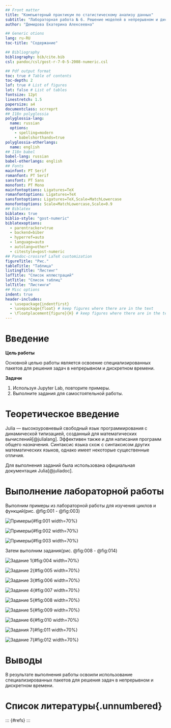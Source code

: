 ```yaml
---
## Front matter
title: "Компьютерный практикум по статистическому анализу данных"
subtitle: "Лабораторная работа № 6. Решение моделей в непрерывном и дискретном времени"
author: "Демидова Екатерина Алексеевна"

## Generic otions
lang: ru-RU
toc-title: "Содержание"

## Bibliography
bibliography: bib/cite.bib
csl: pandoc/csl/gost-r-7-0-5-2008-numeric.csl

## Pdf output format
toc: true # Table of contents
toc-depth: 2
lof: true # List of figures
lot: false # List of tables
fontsize: 12pt
linestretch: 1.5
papersize: a4
documentclass: scrreprt
## I18n polyglossia
polyglossia-lang:
  name: russian
  options:
	- spelling=modern
	- babelshorthands=true
polyglossia-otherlangs:
  name: english
## I18n babel
babel-lang: russian
babel-otherlangs: english
## Fonts
mainfont: PT Serif
romanfont: PT Serif
sansfont: PT Sans
monofont: PT Mono
mainfontoptions: Ligatures=TeX
romanfontoptions: Ligatures=TeX
sansfontoptions: Ligatures=TeX,Scale=MatchLowercase
monofontoptions: Scale=MatchLowercase,Scale=0.9
## Biblatex
biblatex: true
biblio-style: "gost-numeric"
biblatexoptions:
  - parentracker=true
  - backend=biber
  - hyperref=auto
  - language=auto
  - autolang=other*
  - citestyle=gost-numeric
## Pandoc-crossref LaTeX customization
figureTitle: "Рис."
tableTitle: "Таблица"
listingTitle: "Листинг"
lofTitle: "Список иллюстраций"
lotTitle: "Список таблиц"
lolTitle: "Листинги"
## Misc options
indent: true
header-includes:
  - \usepackage{indentfirst}
  - \usepackage{float} # keep figures where there are in the text
  - \floatplacement{figure}{H} # keep figures where there are in the text
---
```


# Введение

**Цель работы**

Основной целью работы является освоение специализированных пакетов для решения задач в непрерывном и дискретном времени.

**Задачи**

1. Используя Jupyter Lab, повторите примеры.
2. Выполните задания для самостоятельной работы.

# Теоретическое введение

Julia — высокоуровневый свободный язык программирования с динамической типизацией, созданный для математических вычислений[@julialang]. Эффективен также и для написания программ общего назначения. Синтаксис языка схож с синтаксисом других математических языков, однако имеет некоторые существенные отличия.

Для выполнения заданий была использована официальная документация Julia[@juliadoc].

# Выполнение лабораторной работы

Выполним примеры из лабораторной работы для изучения циклов и функций(рис. @fig:001 -  @fig:003)

![Примеры](image/1.png){#fig:001 width=70%}

![Примеры](image/2.png){#fig:002 width=70%}

![Примеры](image/3.png){#fig:003 width=70%}

Затем выполним задания(рис. @fig:008 - @fig:014)

![Задание 1](image/4.png){#fig:004 width=70%}

![Задание 2](image/5.png){#fig:005 width=70%}

![Задание 3](image/6.png){#fig:006 width=70%}

![Задание 4](image/7.png){#fig:007 width=70%}

![Задание 5](image/8.png){#fig:008 width=70%}

![Задание 5](image/9.png){#fig:009 width=70%}

![Задание 6](image/10.png){#fig:010 width=70%}

![Задания 7](image/11.png){#fig:011 width=70%}

![Задание 7](image/12.png){#fig:012 width=70%}

# Выводы

В результате выполнения работы освоили использование специализированных пакетов для решения задач в непрерывном и дискретном времени.

# Список литературы{.unnumbered}

::: {#refs}
:::



